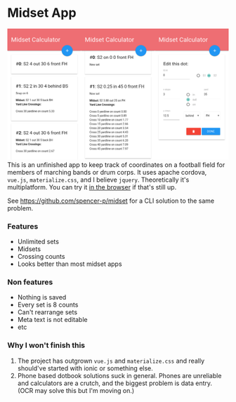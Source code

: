 # Midset App
![screenshot](screenshot.png)
This is an unfinished app to keep track of coordinates on a football field for members of marching bands or drum corps. It uses apache cordova, `vue.js`, `materialize.css`, and I believe `jquery`. Theoretically it's multiplatform. You can try it [in the browser](https://people.ucsc.edu/~spjpeter/midset) if that's still up.

See https://github.com/spencer-p/midset for a CLI solution to the same problem.

### Features
 - Unlimited sets
 - Midsets
 - Crossing counts
 - Looks better than most midset apps
### Non features
 - Nothing is saved
 - Every set is 8 counts
 - Can't rearrange sets
 - Meta text is not editable
 - etc
### Why I won't finish this
 1. The project has outgrown `vue.js` and `materialize.css` and really should've started with ionic or something else.
 2. Phone based dotbook solutions suck in general. Phones are unreliable and calculators are a crutch, and the biggest problem is data entry. (OCR may solve this but I'm moving on.)
